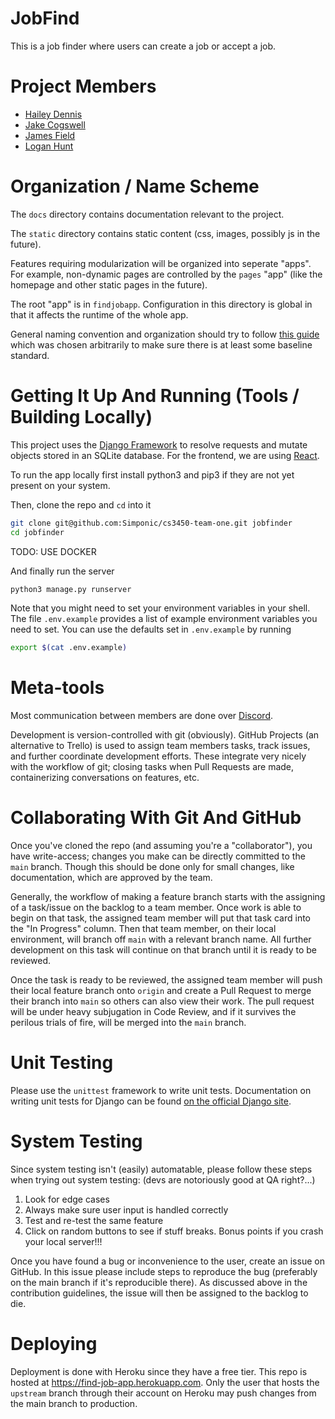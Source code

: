 # JobFind
This is a job finder where users can create a job or accept a job.

# Project Members
+ [Hailey Dennis](https://github.com/haileydennis)
+ [Jake Cogswell](https://github.com/jdasnake81)
+ [James Field](https://github.com/PineappleMiner)
+ [Logan Hunt](https://github.com/Simponic)

# Organization / Name Scheme
The `docs` directory contains documentation relevant to the project. 

The `static` directory contains static content (css, images, possibly js in the future).

Features requiring modularization will be organized into seperate "apps". For example, non-dynamic pages are controlled by the `pages` "app" (like the homepage and other static pages in the future).

The root "app" is in `findjobapp`. Configuration in this directory is global in that it affects the runtime of the whole app.

General naming convention and organization should try to follow [this guide](https://streamhacker.com/2011/01/03/django-application-conventions/) which was chosen arbitrarily to make sure there is at least some baseline standard.

# Getting It Up And Running (Tools / Building Locally)
This project uses the [Django Framework](https://djangoproject.com) to resolve requests and mutate objects stored in an SQLite database. For the frontend, we are using [React](https://reactjs.org/).

To run the app locally first install python3 and pip3 if they are not yet present on your system. 

Then, clone the repo and `cd` into it
```bash
git clone git@github.com:Simponic/cs3450-team-one.git jobfinder
cd jobfinder
```

TODO: USE DOCKER

And finally run the server
```bash
python3 manage.py runserver
```

Note that you might need to set your environment variables in your shell. The file `.env.example` provides a list of example environment variables you need to set. You can use the defaults set in `.env.example` by running 
```bash
export $(cat .env.example)
```

# Meta-tools
Most communication between members are done over [Discord](https://discord.com).

Development is version-controlled with git (obviously). GitHub Projects (an alternative to Trello) is used to assign team members tasks, track issues, and further coordinate development efforts. These integrate very nicely with the workflow of git; closing tasks when Pull Requests are made, containerizing conversations on features, etc.

# Collaborating With Git And GitHub
Once you've cloned the repo (and assuming you're a "collaborator"), you have write-access; changes you make can be directly committed to the `main` branch. Though this should be done only for small changes, like documentation, which are approved by the team.

Generally, the workflow of making a feature branch starts with the assigning of a task/issue on the backlog to a team member. Once work is able to begin on that task, the assigned team member will put that task card into the "In Progress" column. Then that team member, on their local environment, will branch off `main` with a relevant branch name. All further development on this task will continue on that branch until it is ready to be reviewed. 

Once the task is ready to be reviewed, the assigned team member will push their local feature branch onto `origin` and create a Pull Request to merge their branch into `main` so others can also view their work. The pull request will be under heavy subjugation in Code Review, and if it survives the perilous trials of fire, will be merged into the `main` branch.

# Unit Testing
Please use the `unittest` framework to write unit tests. Documentation on writing unit tests for Django can be found [on the official Django site](https://docs.djangoproject.com/en/4.0/topics/testing/).

# System Testing
Since system testing isn't (easily) automatable, please follow these steps when trying out system testing: (devs are notoriously good at QA right?...)

1. Look for edge cases
2. Always make sure user input is handled correctly
3. Test and re-test the same feature
4. Click on random buttons to see if stuff breaks. Bonus points if you crash your local server!!!

Once you have found a bug or inconvenience to the user, create an issue on GitHub. In this issue please include steps to reproduce the bug (preferably on the main branch if it's reproducible there).
As discussed above in the contribution guidelines, the issue will then be assigned to the backlog to die.

# Deploying
Deployment is done with Heroku since they have a free tier. This repo is hosted at https://find-job-app.herokuapp.com. Only the user that hosts the `upstream` branch through their account on Heroku may push changes from the main branch to production.
